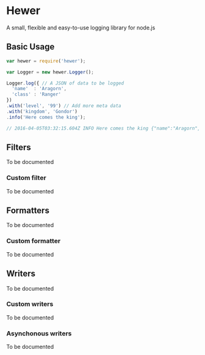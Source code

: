 # Hewer
A small, flexible and easy-to-use logging library for node.js

## Basic Usage

```JavaScript
var hewer = require('hewer');

var Logger = new hewer.Logger();

Logger.log({ // A JSON of data to be logged
  'name'  : 'Aragorn',
  'class' : 'Ranger'
})
.with('level', '99') // Add more meta data
.with('kingdom', 'Gondor')
.info('Here comes the king');

// 2016-04-05T03:32:15.604Z INFO Here comes the king {"name":"Aragorn","class":"Ranger","level":"99","kingdom":"Gondor"}
```

## Filters
To be documented

### Custom filter
To be documented

## Formatters
To be documented

### Custom formatter
To be documented

## Writers
To be documented

### Custom writers
To be documented

### Asynchonous writers
To be documented

